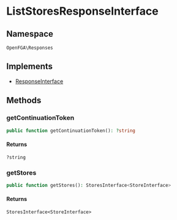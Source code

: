 # ListStoresResponseInterface


## Namespace
`OpenFGA\Responses`

## Implements
* [ResponseInterface](Responses/ResponseInterface.md)



## Methods
### getContinuationToken


```php
public function getContinuationToken(): ?string
```



#### Returns
`?string`

### getStores


```php
public function getStores(): StoresInterface<StoreInterface>
```



#### Returns
`StoresInterface<StoreInterface>`

